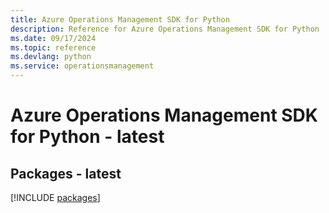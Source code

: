 ```yaml
---
title: Azure Operations Management SDK for Python
description: Reference for Azure Operations Management SDK for Python
ms.date: 09/17/2024
ms.topic: reference
ms.devlang: python
ms.service: operationsmanagement
---
```

# Azure Operations Management SDK for Python - latest
## Packages - latest
[!INCLUDE [packages](operations-management-index.md)]